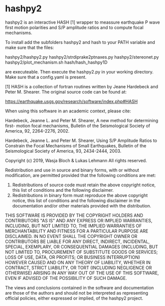 # hashpy2

hashpy2 is an interactive HASH [1] wrapper to meassure earthquake P wave first
motion polarities and S/P amplitude ratios and to compute focal mechanisms.

To install add the subfolders hashpy2 and hash to your PATH variable and make
sure that the files:

hashpy2/hashpy2.py
hashpy2/strdiprake2ptnaxes.py
hashpy2/stereonet.py
hashpy2/plot_mechanism.sh
hash/hash_hashpy1D

are executeable. Then execute the hashpy2.py in your working directory. Make
sure that a config.yaml is present.


[1] HASH is a collection of fortran routines written by Jeane Hardebeck and
Peter M. Shearer. The original source code can be found at:

https://earthquake.usgs.gov/research/software/index.php#HASH

When using this software in an academic context, please cite:

Hardebeck, Jeanne L. and Peter M. Shearer, A new method for determining first-
motion focal mechanisms, Bulletin of the Seismological Society of America, 92,
2264-2276, 2002.

Hardebeck, Jeanne L. and Peter M. Shearer, Using S/P Amplitude Ratios to
Constrain the Focal Mechanisms of Small Earthquakes, Bulletin of the
Seismological Society of America, 93, 2434-2444, 2003.


Copyright (c) 2019, Wasja Bloch & Lukas Lehmann
All rights reserved.

Redistribution and use in source and binary forms, with or without
modification, are permitted provided that the following conditions are met:

1. Redistributions of source code must retain the above copyright notice, this
   list of conditions and the following disclaimer.
2. Redistributions in binary form must reproduce the above copyright notice,
   this list of conditions and the following disclaimer in the documentation
   and/or other materials provided with the distribution.

THIS SOFTWARE IS PROVIDED BY THE COPYRIGHT HOLDERS AND CONTRIBUTORS "AS IS" AND
ANY EXPRESS OR IMPLIED WARRANTIES, INCLUDING, BUT NOT LIMITED TO, THE IMPLIED
WARRANTIES OF MERCHANTABILITY AND FITNESS FOR A PARTICULAR PURPOSE ARE
DISCLAIMED. IN NO EVENT SHALL THE COPYRIGHT OWNER OR CONTRIBUTORS BE LIABLE FOR
ANY DIRECT, INDIRECT, INCIDENTAL, SPECIAL, EXEMPLARY, OR CONSEQUENTIAL DAMAGES
(INCLUDING, BUT NOT LIMITED TO, PROCUREMENT OF SUBSTITUTE GOODS OR SERVICES;
LOSS OF USE, DATA, OR PROFITS; OR BUSINESS INTERRUPTION) HOWEVER CAUSED AND
ON ANY THEORY OF LIABILITY, WHETHER IN CONTRACT, STRICT LIABILITY, OR TORT
(INCLUDING NEGLIGENCE OR OTHERWISE) ARISING IN ANY WAY OUT OF THE USE OF THIS
SOFTWARE, EVEN IF ADVISED OF THE POSSIBILITY OF SUCH DAMAGE.

The views and conclusions contained in the software and documentation are those
of the authors and should not be interpreted as representing official policies,
either expressed or implied, of the hashpy2 project.
